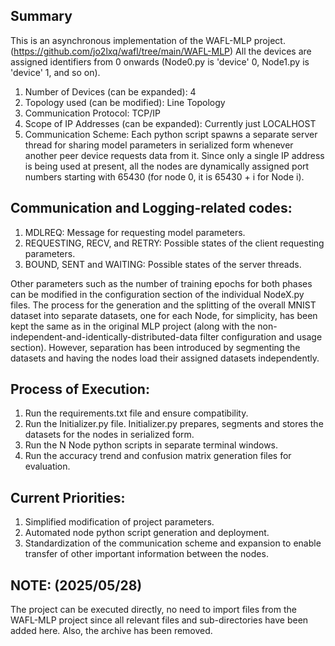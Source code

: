 
Summary
-------
This is an asynchronous implementation of the WAFL-MLP project.
(https://github.com/jo2lxq/wafl/tree/main/WAFL-MLP)
All the devices are assigned identifiers from 0 onwards 
(Node0.py is 'device' 0, Node1.py is 'device' 1, and so on).

1) Number of Devices (can be expanded): 4
2) Topology used (can be modified): Line Topology
3) Communication Protocol: TCP/IP
4) Scope of IP Addresses (can be expanded): Currently just LOCALHOST
5) Communication Scheme: 
    Each python script spawns a separate server thread for sharing model parameters
    in serialized form whenever another peer device requests data from it. Since
    only a single IP address is being used at present, all the nodes are dynamically
    assigned port numbers starting with 65430 (for node 0, it is 65430 + i for Node i).

Communication and Logging-related codes:
-------
1) MDLREQ: Message for requesting model parameters.
2) REQUESTING, RECV, and RETRY: Possible states of the client requesting parameters.
3) BOUND, SENT and WAITING: Possible states of the server threads.

Other parameters such as the number of training epochs for both phases
can be modified in the configuration section of the individual NodeX.py files.
The process for the generation and the splitting of the overall MNIST dataset into separate datasets, one for each Node, for simplicity, has been kept the same as in the original MLP project (along with the non-independent-and-identically-distributed-data filter configuration and usage section).
However, separation has been introduced by segmenting the datasets and having the nodes load their assigned datasets independently.

Process of Execution:
-------
1) Run the requirements.txt file and ensure compatibility.
2) Run the Initializer.py file.
    Initializer.py prepares, segments and stores the datasets for the nodes in serialized form.
3) Run the N Node python scripts in separate terminal windows.
4) Run the accuracy trend and confusion matrix generation files for evaluation.

Current Priorities:
-------
1) Simplified modification of project parameters.
2) Automated node python script generation and deployment.
3) Standardization of the communication scheme and expansion to
    enable transfer of other important information between the nodes.


NOTE: (2025/05/28)
-------
The project can be executed directly, no need to import files from the WAFL-MLP project since all relevant files and sub-directories have been added here. Also, the archive has been removed.